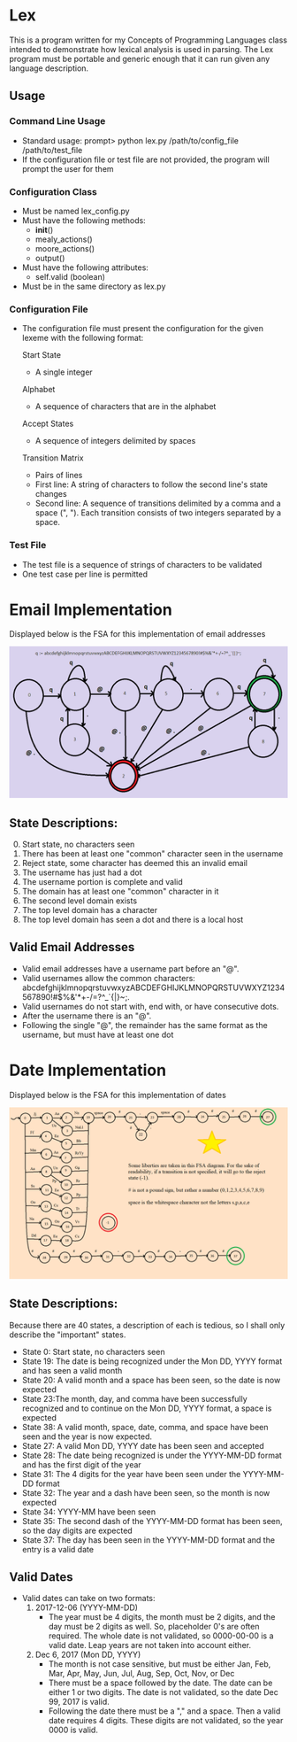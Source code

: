 # Lex
This is a program written for my Concepts of Programming Languages class intended to demonstrate how lexical analysis is used in parsing. The Lex program must be portable and generic enough that it can run given any language description.

## Usage

### Command Line Usage
- Standard usage: prompt> python lex.py /path/to/config_file /path/to/test_file
- If the configuration file or test file are not provided, the program will prompt the user for them

### Configuration Class
- Must be named lex_config.py
- Must have the following methods:
	- __init__()
	- mealy_actions()
	- moore_actions()
	- output()
- Must have the following attributes:
	- self.valid (boolean)
- Must be in the same directory as lex.py

### Configuration File
- The configuration file must present the configuration for the given lexeme with the following format:

	Start State  
	- A single integer

	Alphabet
	- A sequence of characters that are in the alphabet

	Accept States  
	- A sequence of integers delimited by spaces

	Transition Matrix  
	- Pairs of lines
	- First line: A string of characters to follow the second line's state changes
	- Second line: A sequence of transitions delimited by a comma and a space (", "). Each transition consists of two integers separated by a space.

### Test File
- The test file is a sequence of strings of characters to be validated
- One test case per line is permitted

# Email Implementation
Displayed below is the FSA for this implementation of email addresses

![alt text](https://github.com/Buzzlet/Lex/blob/master/email_fsa.png?raw=true "Email FSA")

## State Descriptions:
0. Start state, no characters seen 
1. There has been at least one "common" character seen in the username
2. Reject state, some character has deemed this an invalid email
3. The username has just had a dot
4. The username portion is complete and valid
5. The domain has at least one "common" character in it
6. The second level domain exists
7. The top level domain has a character
8. The top level domain has seen a dot and there is a local host

## Valid Email Addresses
- Valid email addresses have a username part before an "@".
- Valid usernames allow the common characters: abcdefghijklmnopqrstuvwxyzABCDEFGHIJKLMNOPQRSTUVWXYZ1234567890!#$%&'*+-/=?^_\`{|}~;.
- Valid usernames do not start with, end with, or have consecutive dots.
- After the username there is an "@".
- Following the single "@", the remainder has the same format as the username, but must have at least one dot


# Date Implementation
Displayed below is the FSA for this implementation of dates

![alt text](https://github.com/Buzzlet/Lex/blob/master/dates_fsa.png?raw=true "Date FSA")

## State Descriptions:
Because there are 40 states, a description of each is tedious, so I shall only describe the "important" states.
- State 0: Start state, no characters seen
- State 19: The date is being recognized under the Mon DD, YYYY format and has seen a valid month
- State 20: A valid month and a space has been seen, so the date is now expected
- State 23:The month, day, and comma have been successfully recognized and to continue on the Mon DD, YYYY format, a space is expected
- State 38: A valid month, space, date, comma, and space have been seen and the year is now expected.
- State 27: A valid Mon DD, YYYY date has been seen and accepted
- State 28: The date being recognized is under the YYYY-MM-DD format and has the first digit of the year
- State 31: The 4 digits for the year have been seen under the YYYY-MM-DD format
- State 32: The year and a dash have been seen, so the month is now expected
- State 34: YYYY-MM have been seen
- State 35: The second dash of the YYYY-MM-DD format has been seen, so the day digits are expected
- State 37: The day has been seen in the YYYY-MM-DD format and the entry is a valid date

## Valid Dates
- Valid dates can take on two formats:
	1. 2017-12-06 (YYYY-MM-DD)
		- The year must be 4 digits, the month must be 2 digits, and the day must be 2 digits as well. So, placeholder 0's are often required. The whole date is not validated, so 0000-00-00 is a valid date. Leap years are not taken into account either.
	2. Dec 6, 2017 (Mon DD, YYYY)
		- The month is not case sensitive, but must be either Jan, Feb, Mar, Apr, May, Jun, Jul, Aug, Sep, Oct, Nov, or Dec
		- There must be a space followed by the date. The date can be either 1 or two digits. The date is not validated, so the date Dec 99, 2017 is valid.
		- Following the date there must be a "," and a space. Then a valid date requires 4 digits. These digits are not validated, so the year 0000 is valid.